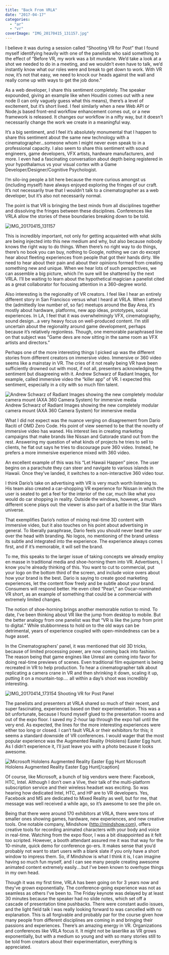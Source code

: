 ```yaml
---
title: "Back From VRLA"
date: "2017-04-17"
categories:
  - "ar"
  - "vr"
coverImage: "IMG_20170415_131157.jpg"
---
```


I believe it was during a session called “Shooting VR for Post” that I found myself identifying heavily with one of the panelists who said something to the effect of “Before VR, my work was a bit mundane. We’d take a look at a shot we needed to do in a meeting, and we wouldn’t even have to talk, we’d instantly know what our roles were and break to get down to work. With VR now, it’s not that easy, we need to knock our heads against the wall and really come up with ways to get the job done.”

As a web developer, I share this sentiment completely. The speaker expounded, giving an example like when Houdini comes out with a new node (I can only vaguely guess what this means), there’s a level of excitement, but it’s short lived. I feel similarly when a new Web API or Node.js based front-end workflow enhancement comes out, or a new framework is released. It changes our workflow in a nifty way, but it doesn’t necessarily change the work we create in a meaningful way.

It’s a big sentiment, and I feel it’s absolutely monumental that I happen to share this sentiment about the same new technology with a cinematographer…someone whom I might never even speak to in a professional capacity. I also seem to share this sentiment with sound engineers, game developers, VFX artists, hardware manufacturers, and more. I even had a fascinating conversation about depth being registered in your hypothalamus vs your visual cortex with a Game Developer/Designer/Cognitive Psychologist.

I’m silo-ing people a bit here because the more curious amongst us (including myself) have always enjoyed exploring the fringes of our craft. It’s not necessarily true that I wouldn’t talk to a cinematographer as a web developer, but it’s also not necessarily normal.

The point is that VR is bringing the best minds from all disciplines together and dissolving the fringes between these disciplines. Conferences like VRLA allow the stories of these boundaries breaking down to be told.

![IMG_20170415_131157](https://d2ypg8o05lff0b.cloudfront.net/wp-content/uploads/2017/04/IMG_20170415_131157.jpg)

This is incredibly important, not only for getting acquainted with what skills are being injected into this new medium and why, but also because nobody knows the right way to do things. When there’s no right way to do things, there’s no book you can buy, nothing to Google, nothing we can do except hear about fleeting experiences from people that got their hands dirty. We need to hear about their pain and about their opinions formed from creating something new and unique. When we hear lots of such perspectives, we can assemble a big picture, which I’m sure will be shattered by the next VRLA. I’ll be waiting to learn about the hypothetical magician a panelist cited as a great collaborator for focusing attention in a 360-degree world.

Also interesting is the regionality of VR creators. I feel like I hear an entirely different story in San Francisco versus what I heard at VRLA. When I attend the (admittedly low number of, so far) meetups around the Bay Area, it’s mostly about hardware, platforms, new app ideas, prototypes, social experiences. In LA, I feel that it was overwhelmingly VFX, cinematography, sound design…a very heavy focus on well-produced content. I’m still uncertain about the regionality around game development, perhaps because it’s relatively regionless. Though, one memorable paraphrased line on that subject was “Game devs are now sitting in the same room as VFX artists and directors.”

Perhaps one of the more interesting things I picked up was the different stories from different creators on immersive video. Immersive or 360 video seems like a mainstay in VR. The cries of it not really being VR have been sufficiently drowned out with most, if not all, presenters acknowledging the sentiment but disagreeing with it. Andrew Schwarz of Radiant Images, for example, called immersive video the “killer app” of VR. I expected this sentiment, especially in a city with so much film talent.

![Andrew Schwarz of Radiant Images showing the new completely modular camera mount (AXA 360 Camera System) for immersive media](https://d2ypg8o05lff0b.cloudfront.net/wp-content/uploads/2017/04/IMG_20170414_152405.jpg) Andrew Schwarz of Radiant Images showing the new completely modular camera mount (AXA 360 Camera System) for immersive media

What I did not expect was the nuance verging on disagreement from Dario Raciti of OMD Zero Code. His point of view seemed to be that the novelty of immersive video has waned. His interest lies in creating marketing campaigns that make brands like Nissan and Gatorade stand out from the rest. Answering my question of what kinds of projects he tries to sell to clients, he flat out says he tries to discourage pure 360 video. Instead, he prefers a more immersive experience mixed with 360 video.

An excellent example of this was his “Let Hawaii Happen” piece. The user begins on a parachute they can steer and navigate to various islands in Hawaii. Once they’ve landed, it switches to a non-interactive 360 video tour.

I think Dario’s take on advertising with VR is very much worth listening to. His team also created a car-shopping VR experience for Nissan in which the user is seated to get a feel for the interior of the car, much like what you would do car shopping in reality. Outside the windows, however, a much different scene plays out: the viewer is also part of a battle in the Star Wars universe.

That exemplifies Dario’s notion of mixing real-time 3D content with immersive video, but it also touches on his point about advertising in general. To liberally paraphrase, Dario feels you should never beat the user over the head with branding. No logos, no mentioning of the brand unless its subtle and integrated into the experience. The experience always comes first, and if it’s memorable, it will sell the brand.

To me, this speaks to the larger issue of taking concepts we already employ en masse in traditional media and shoe-horning them into VR. Advertisers, I know you’re already thinking of this. You want to cut to commercial, put your logo on the bottom third of the screen, and include voice overs about how your brand is the best. Dario is saying to create good marketing experiences, let the content flow freely and be subtle about your brand. Consumers will respond better. He even cited “Pearl,” an Oscar-nominated VR short, as an example of something that could be a commercial with extremely limited changes.

The notion of shoe-horning brings another memorable notion to mind. To date, I’ve been thinking about VR like the jump from desktop to mobile. But the better analogy from one panelist was that “VR is like the jump from print to digital.” While stubbornness to hold on to the old ways can be detrimental, years of experience coupled with open-mindedness can be a huge asset.

In the Cinematographers’ panel, it was mentioned that old 3D tricks, because of limited processing power, are now coming back into fashion. The reason being that game engines like Unreal are coming into favor for doing real-time previews of scenes. Even traditional film equipment is being recreated in VR to help production. To hear a cinematographer talk about replicating a camera crane in VR and then shrinking it down, scaling it up, putting it on a mountain-top…. all within a day’s shoot was incredibly interesting.

![IMG_20170414_173154](https://d2ypg8o05lff0b.cloudfront.net/wp-content/uploads/2017/04/IMG_20170414_173154.jpg) Shooting VR for Post Panel

The panelists and presenters at VRLA shared so much of their recent, and super fascinating, experiences based on their experimentation. This was a bit unfortunate, because I found myself glued to the presentation rooms and out of the expo floor. I saved my 2-hour lap through the expo hall until the very end. As expected, the lines for the more interesting experiences were either too long or closed. I can’t fault VRLA or their exhibitors for this; it seems a standard downside of VR conferences. I would wager that the most popular experience was the Augmented Reality (Hololens) Easter Egg hunt. As I didn’t experience it, I’ll just leave you with a photo because it looks awesome.

![Microsoft Hololens Augmented Reality Easter Egg Hunt](https://d2ypg8o05lff0b.cloudfront.net/wp-content/uploads/2017/04/IMG_20170414_142354.jpg) Microsoft Hololens Augmented Reality Easter Egg Hunt\[/caption\]

Of course, like Microsoft, a bunch of big vendors were there: Facebook, HTC, Intel. Although I don’t own a Vive, their talk of the multi-platform subscription service and their wireless headset was exciting. So was hearing how dedicated Intel, HTC, and HP are to VR developers. Yes, Facebook and MS are dedicated to Mixed Reality as well, but for me, that message was well received a while ago, so it’s awesome to see the pile on.

Being that there were around 170 exhibitors at VRLA, there were tons of smaller ones showing games, hardware, new experiences, and new creative tools. One notable company, Mindshow (http://mindshow.com), offers creative tools for recording animated characters with your body and voice in real-time. Watching from the expo floor, I was a bit disappointed as it felt too scripted. However, a booth attendant assured me it was that way for the 10-minute, quick demo for conference go-ers. It makes sense that you’d probably not want to start users with a blank slate if you only have a short window to impress them. So, if Mindshow is what I think it is, I can imagine having so much fun myself, and I can see many people creating awesome animated content extremely easily….but I’ve been known to overhype things in my own head.

Though it was my first time, VRLA has been going on for 3 years now and they’ve grown exponentially. The conference-going experience was not as seamless as others I’ve been to. The Friday keynote was delayed by at least 30 minutes because the speaker had no slide notes, which set off a cascade of presentation time pushbacks. There were constant audio issues, and the light field talk I was really looking forward to was cancelled with no explanation. This is all forgivable and probably par for the course given how many people from different disciplines are coming in and bringing their passions and experiences. There’s an amazing energy in VR. Organizations and conferences like VRLA focus it. It might not be laserlike as VR grows exponentially, but with a medium so young and with so many stories still to be told from creators about their experimentation, everything is appreciated.
